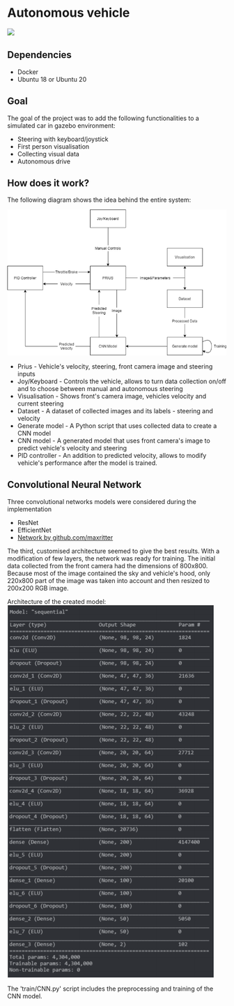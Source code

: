 # Autonomous vehicle

![](img/car.gif)

## Dependencies
* Docker
* Ubuntu 18 or Ubuntu 20

## Goal
The goal of the project was to add the following functionalities to a simulated car in gazebo environment:
* Steering with keyboard/joystick
* First person visualisation
* Collecting visual data
* Autonomous drive

## How does it work?
The following diagram shows the idea behind the entire system:

![](img/diagram.png)

* Prius - Vehicle's velocity, steering, front camera image and steering inputs
* Joy/Keyboard - Controls the vehicle, allows to turn data collection on/off and to choose between manual and autonomous steering
* Visualisation - Shows front's camera image, vehicles velocity and current steering
* Dataset - A dataset of collected images and its labels - steering and velocity
* Generate model - A Python script that uses collected data to create a CNN model
* CNN model - A generated model that uses front camera's image to predict vehicle's velocity and steering
* PID controller - An addition to predicted velocity, allows to modify vehicle's performance after the model is trained.

## Convolutional Neural Network

Three convolutional networks models were considered during the implementation

* ResNet
* EfficientNet
* [Network by github.com/maxritter](https://github.com/maxritter/SDC-End-to-end-driving?fbclid=IwAR3Md7GCu1JMYJ-xzSEOihjX94t30AZDxypfHpQWLQ1J06Dri437TFBLtrY)

The third, customised architecture seemed to give the best results. With a modification of few layers, the network was ready for training. The initial data collected from the front camera had the dimensions of 800x800. Because most of the image contained the sky and vehicle's hood, only 220x800 part of the image was taken into account and then resized to 200x200 RGB image.

Architecture of the created model:
![](img/architecture.png)

The 'train/CNN.py' script includes the preprocessing and training of the CNN model.


